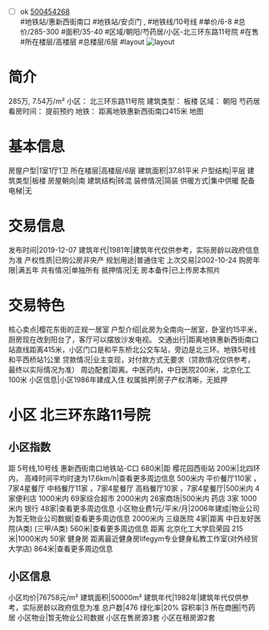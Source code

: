 - [ ] ok [500454268](https://bj.5i5j.com/ershoufang/500454268.html)  
 #地铁站/惠新西街南口 #地铁站/安贞门 ,  #地铁线/10号线
#单价/6-8 #总价/285-300 #面积/35-40   #区域/朝阳/芍药居/小区-北三环东路11号院 #在售 #所在楼层/高楼层 #总楼层/6层 #layout 
![layout](http://image2.5i5j.com//group2/M00/C8/CD/CgqJNF3o8Z6AX-QaAAITQKHjkVU734.jpg_P5.jpg) 
# 简介 
 285万,  7.54万/m² 
小区： 北三环东路11号院
建筑类型： 板楼
区域： 朝阳 芍药居
看房时间： 提前预约
地铁： 距离地铁惠新西街南口415米 地图
# 基本信息 
 房屋户型|1室1厅1卫
所在楼层|高楼层/6层
建筑面积|37.81平米
户型结构|平层
建筑类型|板楼
房屋朝向|南
建筑结构|砖混
装修情况|简装
供暖方式|集中供暖
配备电梯|无
# 交易信息 
 发布时间|2019-12-07
建筑年代|1981年|建筑年代仅供参考，实际房龄以政府信息为准
产权性质|已购公房非央产
规划用途|普通住宅
上次交易|2002-10-24
购房年限|满五年
共有情况|单独所有
抵押情况|无
房本备件|已上传房本照片
# 交易特色 
 核心卖点|樱花东街的正规一居室
户型介绍|此房为全南向一居室，卧室约15平米，厨房现在改到阳台了，客厅可以摆放沙发电视。
交通出行|距离地铁惠新西街南口站直线距离415米，小区门口是和平东桥北公交车站，旁边是北三环。地铁5号线和平西桥站1公里
贷款情况|业主变现，对付款方式无要求（贷款情况仅供参考，最终以实际情况为准）
周边配套|距离。中医药内，中日医院200米，北京化工100米
小区信息|小区1986年建成入住
权属抵押|房子产权清晰，无抵押
# 小区 北三环东路11号院
## 小区指数 
 距 5号线,10号线 惠新西街南口地铁站-C口 680米|距 樱花园西街站 200米|北四环内， 高峰时间平均时速为17.6km/h|查看更多周边信息
500米内 平价餐厅110家 ，7家4星餐厅
中档餐厅11家 ，7家4星餐厅
高档餐厅10家 ，7家4星餐厅|500米内 4家便利店
1000米内 69家综合超市
2000米内 26家商场|500米内 药店 3家
1000米内 银行 48家|查看更多周边信息
小区物业费1元/平米/月|2006年建成|物业公司为暂无物业公司数据|查看更多周边信息
2000米内 三级医院 4家|距离 中日友好医院(A类) (三甲/A类) 560米|查看更多周边信息
距离 北京化工大学启荣园 215米|1000米内 50家 健身房
距离最近健身房lifegym专业健身私教工作室(对外经贸大学店) 864米|查看更多周边信息
## 小区信息 
 小区均价|76758元/m²
建筑面积|50000m²
建筑年代|1982年|建筑年代仅供参考，实际房龄以政府信息为准
总户数|476
绿化率|20%
容积率|3
所在商圈|芍药居
小区物业|暂无物业公司数据
小区在售房源3套
小区在租房源2套
